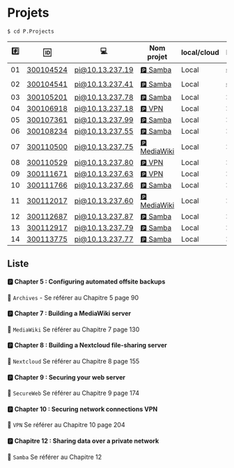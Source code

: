 # Projets



```
$ cd P.Projects
```

|:hash:| :id:      | :computer:                   | Nom projet       | local/cloud      |  Pass |  Info |
|------|-----------|------------------------------|------------------|------------------|-------|-------|
| 01   | [300104524](300104524) | pi@10.13.237.19 |[:parking: Samba](README.md#parking-chapter-7--building-a-mediawiki-server)| Local | [:heavy_check_mark:](Corrections/300104524.png) | smb://10.13.237.19/pimylifeupshare |
| 02   | [300104541](300104541) | pi@10.13.237.41 |[:parking: Samba](README.md#parking-chapter-7--building-a-mediawiki-server)| Local | [:heavy_check_mark:](Corrections/300104524.png) | [l](smb://10.13.237.41/sharehome) |
| 03   | [300105201](300105201) | pi@10.13.237.78 |[:parking: Samba](README.md#parking-chapter-7--building-a-mediawiki-server)| Local | :x:                |
| 04   | [300106918](300106918) | pi@10.13.237.18 |[:parking: VPN](README.md#parking-chapter-10--securing-network-connections-vpn) | Local | :x:                |
| 05   | [300107361](300107361) | pi@10.13.237.99 |[:parking: Samba](README.md#parking-chapter-7--building-a-mediawiki-server)| Local | :x:                |
| 06   | [300108234](300108234) | pi@10.13.237.55 |[:parking: Samba](README.md#parking-chapter-7--building-a-mediawiki-server)| Local | :x:                |
| 07   | [300110500](300110500) | pi@10.13.237.75 |[:parking: MediaWiki](README.md#parking-chapter-7--building-a-mediawiki-server)| Local | :x:                |
| 08   | [300110529](300110529) | pi@10.13.237.80 |[:parking: VPN](README.md#parking-chapter-10--securing-network-connections-vpn) | Local | :x:                |
| 09   | [300111671](300111671) | pi@10.13.237.63 |[:parking: VPN](README.md#parking-chapter-10--securing-network-connections-vpn) | Local | :x:                |
| 10   | [300111766](300111766) | pi@10.13.237.66 |[:parking: Samba](README.md#parking-chapitre-12--sharing-data-over-a-private-network)| Local | :x:                |
| 11   | [300112017](300112017) | pi@10.13.237.60 |[:parking: MediaWiki](README.md#parking-chapter-7--building-a-mediawiki-server)               | Local | :x:                |
| 12   | [300112687](300112687) | pi@10.13.237.87 |[:parking: Samba](README.md#parking-chapitre-12--sharing-data-over-a-private-network)| Local | :x:                |
| 13   | [300112917](300112917) | pi@10.13.237.79 |[:parking: Samba](README.md#parking-chapitre-12--sharing-data-over-a-private-network)| Local | :x:                |
| 14   | [300113775](300113775) | pi@10.13.237.77 |[:parking: Samba](README.md#parking-chapitre-12--sharing-data-over-a-private-network)| Local | :x:                |


## Liste 

#### :parking: Chapter 5 : Configuring automated offsite backups

:pushpin: `Archives` - Se référer au Chapitre 5 page 90

#### :parking: Chapter 7 : Building a MediaWiki server

:pushpin: `MediaWiki` Se référer au Chapitre 7 page 130

#### :parking: Chapter 8 : Building a Nextcloud file-sharing server

:pushpin: `Nextcloud` Se référer au Chapitre 8 page 155

#### :parking: Chapter 9 : Securing your web server

:pushpin: `SecureWeb` Se référer au Chapitre 9 page 174

#### :parking: Chapter 10 : Securing network connections VPN

:pushpin: `VPN` Se référer au Chapitre 10 page 204

#### :parking: Chapitre 12 : Sharing data over a private network

:pushpin: `Samba` Se référer au Chapitre 12



